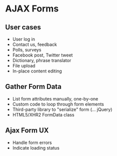 # AJAX Forms

## User cases

* User log in
* Contact us, feedback
* Polls, surveys
* Facebook post, Twitter tweet
* Dictionary, phrase translator
* File upload
* In-place content editing

## Gather Form Data

* List form attributes manually, one-by-one
* Custom code to loop through form elements
* Third-party library to "serialize" form (... jQuery)
* HTML5/XHR2 FormData class

## Ajax Form UX

* Handle form errors
* Indicate loading status
